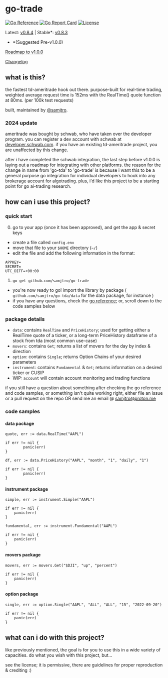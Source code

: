 # go-trade
[![Go Reference](https://pkg.go.dev/badge/github.com/samjtro/go-trade.svg)](https://pkg.go.dev/github.com/samjtro/go-trade)
[![Go Report Card](https://goreportcard.com/badge/github.com/samjtro/go-trade)](https://goreportcard.com/report/github.com/samjtro/go-trade)
[![License](https://img.shields.io/badge/license-Apache2-brightgreen.svg)](LICENSE)

Latest: [v0.8.4](https://github.com/samjtro/go-trade/tree/schwab-migration) | Stable*: [v0.8.3](https://github.com/samjtro/go-trade/tree/stable)
- *(Suggested Pre-v1.0.0)

[Roadmap to v1.0.0](https://github.com/samjtro/go-trade/blob/main/TODO.md)

[Changelog](https://github.com/samjtro/go-tradtradee/blob/main/CHANGELOG.md)

## what is this?

the fastest td-ameritrade hook out there. purpose-built for real-time trading, weighted average request time is 152ms with the RealTime() quote function at 80ms. (per 100k test requests)

built, maintained by [@samjtro](https://github.com/samjtro).

### 2024 update

ameritrade was bought by schwab, who have taken over the developer program. you can register a dev account with schwab at [developer.schwab.com](https://developer.schwab.com). if you have an existing td-ameritrade project, you are unaffected by this change.

after i have completed the schwab integration, the last step before v1.0.0 is laying out a roadmap for integrating with other platforms. the reason for the change in name from 'go-tda' to 'go-trade' is because i want this to be a general purpose go integration for individual developers to hook into any brokerage account for algotrading. plus, i'd like this project to be a starting point for go ai-trading research.

## how can i use this project?

### quick start

0. go to your app (once it has been approved), and get the app & secret keys  
- create a file called `config.env`
- move that file to your `$HOME` directory (`~/`)
- edit the file and add the following information in the format:

```
APPKEY=
SECRET=
UTC_DIFF=+00:00
```

1. `go get github.com/samjtro/go-trade`

- you're now ready to go! import the library by package ( `github.com/samjtro/go-tda/data` for the data package, for instance )
- if you have any questions, check the [go reference](https://pkg.go.dev/github.com/samjtro/go-trade); or, scroll down to the code samples below

### package details

- `data`: contains `RealTime` and `PriceHistory`; used for getting either a RealTime quote of a ticker, or a long-term PriceHistory dataframe of a stock from tda (most common use-case)
- `movers`: contains `Get`; returns a list of movers for the day by index & direction
- `option`: contains `Single`; returns Option Chains of your desired parameters
- `instrument`: contains `Fundamental` & `Get`; returns information on a desired ticker or CUSIP
- WIP: `account` will contain account monitoring and trading functions   

if you still have a question about something after checking the go reference and code samples, or something isn't quite working right, either file an issue or a pull request on the repo OR send me an email @ samjtro@proton.me

### code samples

#### data package

```
quote, err := data.RealTime("AAPL")

if err != nil {
        panic(err)
}

df, err := data.PriceHistory("AAPL", "month", "1", "daily", "1")

if err != nil {
        panic(err)
}
```

#### instrument package

```
simple, err := instrument.Simple("AAPL")

if err != nil {
	panic(err)
}

fundamental, err := instrument.Fundamental("AAPL")

if err != nil {
	panic(err)
}
```

#### movers package

```
movers, err := movers.Get("$DJI", "up", "percent")

if err != nil {
	panic(err)
}
```

#### option package

```
single, err := option.Single("AAPL", "ALL", "ALL", "15", "2022-09-20")

if err != nil {
	panic(err)
}
```

## what can i do with this project?

like previously mentioned, the goal is for you to use this in a wide variety of capacities. do what you wish with this project, but...  

see the license; it is permissive, there are guidelines for proper reproduction & crediting :) 
